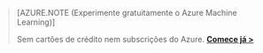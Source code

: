 > [AZURE.NOTE (Experimente gratuitamente o Azure Machine Learning)]
> 
> Sem cartões de crédito nem subscrições do Azure. <a href="https://studio.azureml.net/?selectAccess=true&o=2" target="_blank">**Comece já >**</a>
> 
> 



<!--HONumber=Nov16_HO2-->


